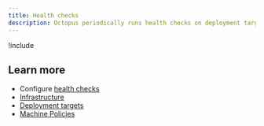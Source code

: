 ```yaml
---
title: Health checks
description: Octopus periodically runs health checks on deployment targets and workers to ensure that they are available and running the latest version of Calamari.
---
```


!include <health-checks>

## Learn more

- Configure [health checks](/docs/infrastructure/deployment-targets/machine-policies.md#health-checks)
- [Infrastructure](/docs/infrastructure/index.md)
- [Deployment targets](/docs/infrastructure/deployment-targets/index.md)
- [Machine Policies](/docs/infrastructure/deployment-targets/machine-policies.md)
